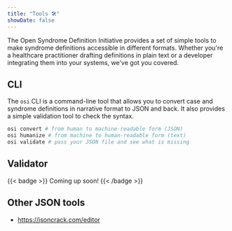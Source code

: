 ```yaml
---
title: "Tools 🛠️"
showDate: false
---
```


The Open Syndrome Definition Initiative provides a set of simple tools to make syndrome definitions
accessible in different formats. Whether you're a healthcare practitioner drafting definitions in
plain text or a developer integrating them into your systems, we've got you covered.

## CLI

The `osi` CLI is a command-line tool that allows you to convert case and syndrome definitions in
narrative format to JSON and back. It also provides a simple validation tool to check the syntax.

```bash
osi convert # from human to machine-readable form (JSON)
osi humanize # from machine to human-readable form (text)
osi validate # pass your JSON file and see what is missing
```

## Validator

{{< badge >}}
Coming up soon!
{{< /badge >}}

## Other JSON tools

* https://jsoncrack.com/editor

